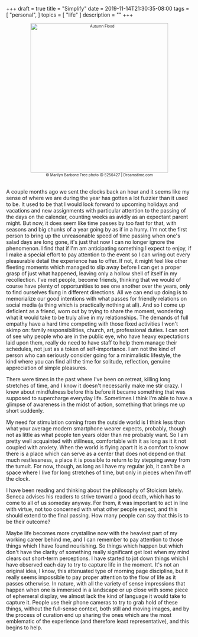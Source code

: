 +++
draft = true
title = "Simplify"
date = 2019-11-14T21:30:35-08:00
tags = [
  "personal",
]
topics = [
  "life"
]
description = ""
+++

<div align="center" style="font-size:x-small"><img src="https://milkfish08.s3.amazonaws.com/photo/blog/abovethefold/dreamstimefree_5256427.jpg" alt="Autumn Flood"
title="Autumn Flood" width="372" height="404" /><br />
© Marilyn Barbone
Free photo  ID 5256427 | Dreamstime.com
</div><br clear="all" />

A couple months ago we sent the clocks back an hour and it seems like my sense of where we are during the year has gotten a lot fuzzier than it used to be.
It used to be that I would look forward to upcoming holidays and vacations and new assignments with particular attention to the passing of the days on the calendar, counting weeks as avidly as an expectant parent might.
But now, it does seem like time passes by too fast for that, with seasons and big chunks of a year going by as if in a hurry.
I'm not the first person to bring up the unreasonable speed of time passing when one's salad days are long gone, it's just that now I can no longer ignore the phenomenon.
I find that if I'm am anticipating something I expect to enjoy, if I make a special effort to pay attention to the event so I can wring out every pleasurable detail the experience has to offer.
If not, it might feel like other fleeting moments which managed to slip away before I can get a proper grasp of just what happened, leaving only a hollow shell of itself in my recollection.
I've met people, become friends, thinking that we would of course have plenty of opportunities to see one another over the years, only to find ourselves flung in different directions.
All we can end up doing is to memorialize our good intentions with what passes for friendly relations on social media (a thing which is practically nothing at all).
And so I come up deficient as a friend, worn out by trying to share the moment, wondering what it would take to be truly alive in my relationships.
The demands of full empathy have a hard time competing with those fixed activities I won't skimp on: family responsibilities, church, art, professional duties.
I can sort of see why people who are in the public eye, who have heavy expectations laid upon them, really do need to have staff to help them manage their schedules, not just as a token of self-importance.
I am not the kind of person who can seriously consider going for a minimalistic lifestyle, the kind where you can find all the time for solitude, reflection, genuine appreciation of simple pleasures.

There were times in the past where I've been on retreat, killing long stretches of time, and I know it doesn't necessarily make me stir crazy.
I knew about mindfulness before this before it became something that was supposed to supercharge everyday life.
Sometimes I think I'm able to have a glimpse of awareness in the midst of action, something that brings me up short suddenly.

My need for stimulation coming from the outside world is I think less than what your average modern smartphone wearer expects, probably, though not as little as what people ten years older than me probably want.
So I am pretty well acquainted with stillness, comfortable with it as long as it it not coupled with anxiety.
When the world is flying apart it is a comfort to know there is a place which can serve as a center that does not depend on that much restlessness, a place it is possible to return to by stepping away from the tumult.
For now, though, as long as I have my regular job, it can't be a space where I live for long stretches of time, but only in pieces when I'm off the clock.

I have been reading and thinking about the philosophy of Stoicism lately.
Seneca advises his readers to strive toward a good death, which has to come to all of us someday anyway.
For them, it was important to act in line with virtue, not too concerned with what other people expect, and this should extend to the final passing.
How many people can say that this is to be their outcome?

Maybe life becomes more crystalline now with the heaviest part of my working career behind me, and I can remember to pay attention to those things which I have found nourishing.
So things which happen but which don't have the clarity of something really significant get lost when my mind clears out short-term perceptions.
I have started to jot down things which I have observed each day to try to capture life in the moment.
It's not an original idea, I know, this attenuated type of morning page discipline, but it really seems impossible to pay proper attention to the flow of life as it passes otherwise.
In nature, with all the variety of sense impressions that happen when one is immersed in a landscape or up close with some piece of ephemeral display, we almost lack the kind of language it would take to capture it.
People use their phone cameras to try to grab hold of these things, without the full-sense context, both still and moving images, and by the process of curation end up sharing the ones which are the most emblematic of the experience (and therefore least representative), and this begins to help.
